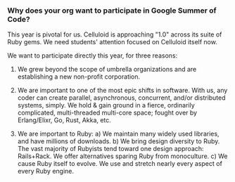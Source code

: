 ### Why does your org want to participate in Google Summer of Code?

This year is pivotal for us. Celluloid is approaching "1.0" across its suite of Ruby gems. We need students' attention focused on Celluloid itself now.

We want to participate directly this year, for three reasons:

1) We grew beyond the scope of umbrella organizations and are establishing a new non-profit corporation.

2) We are important to one of the most epic shifts in software. With us, any coder can create parallel, asynchronous, concurrent, and/or distributed systems, simply. We hold & gain ground in a fierce, ordinarily complicated, multi-threaded multi-core space; fought over by Erlang/Elixr, Go, Rust, Akka, etc.

3) We are important to Ruby: a) We maintain many widely used libraries, and have millions of downloads. b) We bring design diversity to Ruby. The vast majority of Rubyists tend toward one design approach: Rails+Rack. We offer alternatives sparing Ruby from monoculture. c) We cause Ruby itself to evolve. We use and stretch nearly every aspect of every Ruby engine.
